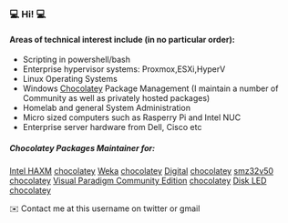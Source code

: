 ### 💻 Hi! 💻

#### Areas of technical interest include (in no particular order):

* Scripting in powershell/bash
* Enterprise hypervisor systems:  Proxmox,ESXi,HyperV
* Linux Operating Systems
* Windows [Chocolatey](https://www.chocolatey.org) Package Management (I maintain a number of Community as well as privately hosted packages)
* Homelab and general System Administration
* Micro sized computers such as Rasperry Pi and Intel NUC
* Enterprise server hardware from Dell, Cisco etc

##### Chocolatey Packages Maintainer for:
[Intel HAXM](https://github.com/gsmitheidw/haxm) [chocolatey](https://community.chocolatey.org/packages/haxm/7.7.0)
[Weka](https://github.com/gsmitheidw/weka) [chocolatey](https://community.chocolatey.org/packages/Weka/3.8.5)
[Digital](https://github.com/gsmitheidw/Digital) [chocolatey](https://community.chocolatey.org/packages/digital)
[smz32v50](https://github.com/gsmitheidw/smz32v50) [chocolatey](https://community.chocolatey.org/packages/smz32v50)
[Visual Paradigm Community Edition](https://github.com/gsmitheidw/visualparadigm-ce) [chocolatey](https://community.chocolatey.org/packages/visualparadigm-ce)
[Disk LED](https://github.com/gsmitheidw/diskled-chocolatey) [chocolatey](https://community.chocolatey.org/packages/diskled)


✉️ Contact me at this username on twitter or gmail


<!--
**gsmitheidw/gsmitheidw** is a ✨ _special_ ✨ repository because its `README.md` (this file) appears on your GitHub profile.

Here are some ideas to get you started:

- 🔭 I’m currently working on ...
- 🌱 I’m currently learning ...
- 👯 I’m looking to collaborate on ...
- 🤔 I’m looking for help with ...
- 💬 Ask me about ...
- 📫 How to reach me: 
- 😄 Pronouns: ...
- ⚡ Fun fact: ...
-->
